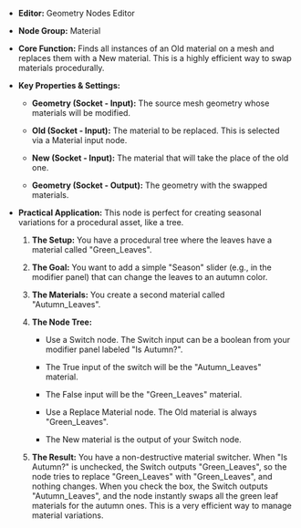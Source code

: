 - **Editor:** Geometry Nodes Editor
    
- **Node Group:** Material
    
- **Core Function:** Finds all instances of an Old material on a mesh and replaces them with a New material. This is a highly efficient way to swap materials procedurally.
    
- **Key Properties & Settings:**
    
    - **Geometry (Socket - Input):** The source mesh geometry whose materials will be modified.
        
    - **Old (Socket - Input):** The material to be replaced. This is selected via a Material input node.
        
    - **New (Socket - Input):** The material that will take the place of the old one.
        
    - **Geometry (Socket - Output):** The geometry with the swapped materials.
        
- **Practical Application:** This node is perfect for creating seasonal variations for a procedural asset, like a tree.
    
    1. **The Setup:** You have a procedural tree where the leaves have a material called "Green_Leaves".
        
    2. **The Goal:** You want to add a simple "Season" slider (e.g., in the modifier panel) that can change the leaves to an autumn color.
        
    3. **The Materials:** You create a second material called "Autumn_Leaves".
        
    4. **The Node Tree:**
        
        - Use a Switch node. The Switch input can be a boolean from your modifier panel labeled "Is Autumn?".
            
        - The True input of the switch will be the "Autumn_Leaves" material.
            
        - The False input will be the "Green_Leaves" material.
            
        - Use a Replace Material node. The Old material is always "Green_Leaves".
            
        - The New material is the output of your Switch node.
            
    5. **The Result:** You have a non-destructive material switcher. When "Is Autumn?" is unchecked, the Switch outputs "Green_Leaves", so the node tries to replace "Green_Leaves" with "Green_Leaves", and nothing changes. When you check the box, the Switch outputs "Autumn_Leaves", and the node instantly swaps all the green leaf materials for the autumn ones. This is a very efficient way to manage material variations.